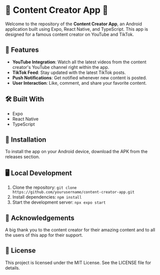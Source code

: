 # 🌟 Content Creator App 🌟

Welcome to the repository of the **Content Creator App**, an Android application built using Expo, React Native, and TypeScript. This app is designed for a famous content creator on YouTube and TikTok.

## 🚀 Features

- **YouTube Integration**: Watch all the latest videos from the content creator's YouTube channel right within the app.
- **TikTok Feed**: Stay updated with the latest TikTok posts.
- **Push Notifications**: Get notified whenever new content is posted.
- **User Interaction**: Like, comment, and share your favorite content.

## 🛠️ Built With

- Expo
- React Native
- TypeScript

## 📱 Installation

To install the app on your Android device, download the APK from the releases section.

## 🖥️ Local Development

1. Clone the repository: `git clone https://github.com/yourusername/content-creator-app.git`
2. Install dependencies: `npm install`
3. Start the development server: `npx expo start`

## 🙏 Acknowledgements

A big thank you to the content creator for their amazing content and to all the users of this app for their support.

## 📝 License

This project is licensed under the MIT License. See the LICENSE file for details.
